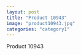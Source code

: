 ```yaml
---
layout: post
title: "Product 10943"
image: "product10943.jpg"
categories: "category1"
---
```

Product 10943
